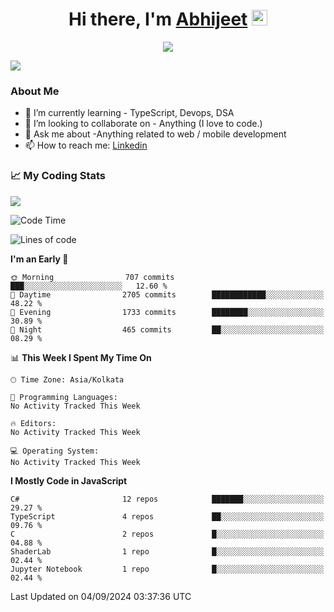 <div align="center">
   <h1>Hi there, I'm <a href="">Abhijeet</a> <img src="https://media.giphy.com/media/hvRJCLFzcasrR4ia7z/giphy.gif" width="25px"> </h1>
   
   
   <img src="https://pronoun.cyou/x/y?subject=He&object=Him&height=20"> 
</div>

![](https://komarev.com/ghpvc/?username=abhijeetsingh-22)

<h3>About Me </h3>

<!-- - 🔭 I’m currently working on - My engineering Capstone Project -->
- 🌱 I’m currently learning - TypeScript, Devops, DSA
- 👯 I’m looking to collaborate on - Anything (I love to code.)
- 💬 Ask me about -Anything related to web / mobile development
- 📫 How to reach me: [Linkedin](https://www.linkedin.com/in/amabhijeet/)

### &#128200; My Coding Stats

<img align="center" src="https://github-readme-stats.vercel.app/api?username=abhijeetsingh-22&count_private=true&show_icons=true&theme=default&hide=stars" />

<!--START_SECTION:waka-->
![Code Time](http://img.shields.io/badge/Code%20Time-463%20hrs%2033%20mins-blue)

![Lines of code](https://img.shields.io/badge/From%20Hello%20World%20I%27ve%20Written-73.6%20million%20lines%20of%20code-blue)

**I'm an Early 🐤** 

```text
🌞 Morning                707 commits         ███░░░░░░░░░░░░░░░░░░░░░░   12.60 % 
🌆 Daytime                2705 commits        ████████████░░░░░░░░░░░░░   48.22 % 
🌃 Evening                1733 commits        ████████░░░░░░░░░░░░░░░░░   30.89 % 
🌙 Night                  465 commits         ██░░░░░░░░░░░░░░░░░░░░░░░   08.29 % 
```


📊 **This Week I Spent My Time On** 

```text
🕑︎ Time Zone: Asia/Kolkata

💬 Programming Languages: 
No Activity Tracked This Week

🔥 Editors: 
No Activity Tracked This Week

💻 Operating System: 
No Activity Tracked This Week
```

**I Mostly Code in JavaScript** 

```text
C#                       12 repos            ███████░░░░░░░░░░░░░░░░░░   29.27 % 
TypeScript               4 repos             ██░░░░░░░░░░░░░░░░░░░░░░░   09.76 % 
C                        2 repos             █░░░░░░░░░░░░░░░░░░░░░░░░   04.88 % 
ShaderLab                1 repo              █░░░░░░░░░░░░░░░░░░░░░░░░   02.44 % 
Jupyter Notebook         1 repo              █░░░░░░░░░░░░░░░░░░░░░░░░   02.44 % 
```




 Last Updated on 04/09/2024 03:37:36 UTC
<!--END_SECTION:waka-->
